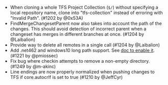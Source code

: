 * When cloning a whole TFS Project Collection (``$/``) without specifying a local repository name, clone into "tfs-collection" instead of erroring with "Invalid Path". (#1202 by @0x53A)
* FindMergeChangesetParent now also takes into account the path of the changes. This should avoid detection of incorrect parent when a changeset has merges in different branches at once. (#1204 by @Laibalion)
* Provide way to delete all remotes in a single call (#1204 by @Laibalion)
* Add .net462 and windows10 long path support. See [doc to enable it](../blob/master/doc/Set-custom-workspace.md). (#1221 by @pmiossec)
* Fix bug where checkin attempts to remove a non-empty directory. (#1249 by @m-akinc)
* Line endings are now properly normalized when pushing changes to TFS if core.autocrlf is set to true (#1210 by @JeffCyr)
